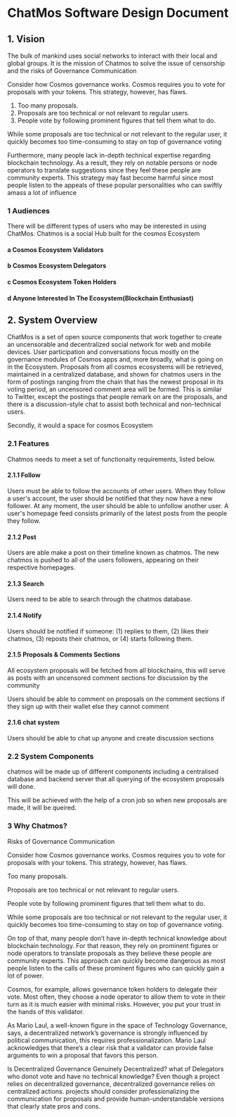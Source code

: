 # ChatMos Software Design Document

## 1. Vision
The bulk of mankind uses social networks to interact with their local and global groups. It is the mission of Chatmos to solve the issue of  censorship and the risks of Governance Communication

Consider how Cosmos governance works. Cosmos requires you to vote for proposals with your tokens. This strategy, however, has flaws.
1. Too many proposals.
2. Proposals are too technical or not relevant to regular users.
3. People vote by following prominent figures that tell them what to do.

While some proposals are too technical or not relevant to the regular user, it quickly becomes too time-consuming to stay on top of governance voting

Furthermore, many people lack in-depth technical expertise regarding blockchain technology. As a result, they rely on notable persons or node operators to translate suggestions since they feel these people are community experts. This strategy may fast become harmful since most people listen to the appeals of these popular personalities who can swiftly amass a lot of influence

### 1 Audiences

There will be different types of users who may be interested in using ChatMos. Chatmos is a social Hub built for the cosmos Ecosystem

#### a Cosmos Ecosystem Validators
#### b Cosmos Ecosystem Delegators
#### c Cosmos Ecosystem Token Holders
#### d Anyone Interested In The Ecosystem(Blockchain Enthusiast)

## 2. System Overview

ChatMos is a set of open source components that work together to create an uncensorable and decentralized social network for web and mobile devices. User participation and conversations focus mostly on the governance modules of Cosmos apps and, more broadly, what is going on in the Ecosystem. Proposals from all cosmos ecosystems will be retrieved, maintained in a centralized database, and shown for chatmos users in the form of postings ranging from the chain that has the newest proposal in its voting period, an uncensored comment area will be formed. This is similar to Twitter, except the postings that people remark on are the proposals, and there is a discussion-style chat to assist both technical and non-technical users.

Secondly, it would a space for cosmos Ecosystem

### 2.1 Features

Chatmos needs to meet a set of functionaity requirements, listed below.

#### 2.1.1 Follow

Users must be able to follow the accounts of other users. When they follow a user's account, the user should be notified that they now have a new follower. At any moment, the user should be able to unfollow another user.
A user's homepage feed consists primarily of the latest posts from the people they follow.

#### 2.1.2 Post

Users are able make a post on their timeline known as chatmos. The new chatmos is pushed to all of the users followers, appearing on their respective homepages.

#### 2.1.3 Search

Users need to be able to search through the chatmos database.

#### 2.1.4 Notify

Users should be notified if someone: (1) replies to them, (2) likes their chatmos, (3) reposts their chatmos, or (4) starts following them.

#### 2.1.5 Proposals & Comments Sections

All ecosystem proposals will be fetched from all blockchains, this will serve as posts with an uncensored comment sections for discussion by the community

Users should be able to comment on proposals on the comment sections if they sign up with their wallet else they cannot comment

#### 2.1.6 chat system

Users should be able to chat up anyone and create discussion sections

### 2.2 System Components

chatmos will be made up of different components including a centralised database and backend server that all querying of the ecosystem proposals will done. 

This will be achieved with the help of a cron job so when new proposals are made, it will be queired.

### 3 Why Chatmos?

Risks of Governance Communication

Consider how Cosmos governance works. Cosmos requires you to vote for proposals with your tokens. This strategy, however, has flaws.

Too many proposals.

Proposals are too technical or not relevant to regular users.

People vote by following prominent figures that tell them what to do.

While some proposals are too technical or not relevant to the regular user, it quickly becomes too time-consuming to stay on top of governance voting.

On top of that, many people don’t have in-depth technical knowledge about blockchain technology. For that reason, they rely on prominent figures or node operators to translate proposals as they believe these people are community experts. This approach can quickly become dangerous as most people listen to the calls of these prominent figures who can quickly gain a lot of power.

Cosmos, for example, allows governance token holders to delegate their vote. Most often, they choose a node operator to allow them to vote in their turn as it is much easier with minimal risks. However, you put your trust in the hands of this validator.

As Mario Laul, a well-known figure in the space of Technology Governance, says, a decentralized network’s governance is strongly influenced by political communication, this requires professionalization. Mario Laul acknowledges that there’s a clear risk that a validator can provide false arguments to win a proposal that favors this person.

Is Decentralized Governance Genuinely Decentralized?
what of Delegators who donot vote and have no technical knowledge?
Even though a project relies on decentralized governance, decentralized governance relies on centralized actions. projects should consider professionalizing the communication for proposals and provide human-understandable versions that clearly state pros and cons.

